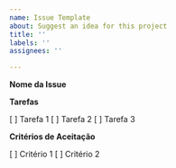 ```yaml
---
name: Issue Template
about: Suggest an idea for this project
title: ''
labels: ''
assignees: ''

---
```


**Nome da Issue**

**Tarefas**

[ ] Tarefa 1
[ ] Tarefa 2
[ ] Tarefa 3

**Critérios de Aceitação**

[ ] Critério 1
[ ] Critério 2
